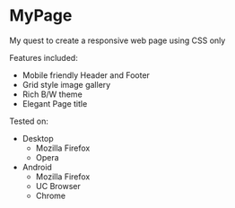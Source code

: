 # MyPage
My quest to create a responsive web page using CSS only

Features included:
+ Mobile friendly Header and Footer
+ Grid style image gallery
+ Rich B/W theme
+ Elegant Page title

Tested on:
+ Desktop
  - Mozilla Firefox
  - Opera
+ Android
  - Mozilla Firefox
  - UC Browser
  - Chrome
